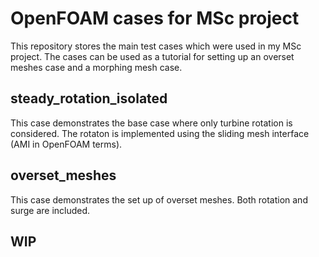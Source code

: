 # OpenFOAM cases for MSc project

This repository stores the main test cases which were used in my MSc project. The cases can be used as a tutorial for setting up an overset meshes case and a morphing mesh case.

## steady_rotation_isolated

This case demonstrates the base case where only turbine rotation is considered. The rotaton is implemented using the sliding mesh interface (AMI in OpenFOAM terms).

## overset_meshes

This case demonstrates the set up of overset meshes. Both rotation and surge are included.

## WIP
